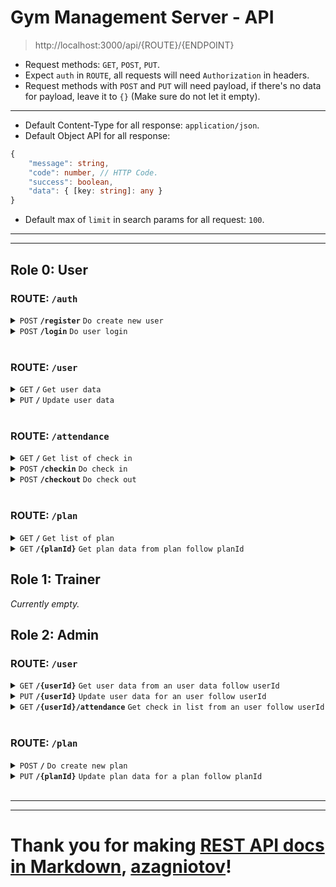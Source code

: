 # Gym Management Server - API

> http://localhost:3000/api/{ROUTE}/{ENDPOINT}

-   Request methods: `GET`, `POST`, `PUT`.
-   Expect `auth` in `ROUTE`, all requests will need `Authorization` in headers.
-   Request methods with `POST` and `PUT` will need payload, if there's no data for payload, leave it to `{}` (Make sure do not let it empty).

---

-   Default Content-Type for all response: `application/json`.
-   Default Object API for all response:

```ts
{
    "message": string,
    "code": number, // HTTP Code.
    "success": boolean,
    "data": { [key: string]: any }
}
```

-   Default max of `limit` in search params for all request: `100`.

---

---

## Role 0: User

### ROUTE: `/auth`

<details>
    <summary><code>POST</code> <code><b>/register</b></code> <code>Do create new user</code></summary>

##### Parameters

> | Name        | Type     | Data type | Default | Description        |
> | ----------- | -------- | --------- | ------- | ------------------ |
> | email       | required | string    |         |                    |
> | password    | required | string    |         | min length is 6    |
> | fullName    | required | string    |         |                    |
> | gender      | required | number    |         | range from -1 to 1 |
> | address     | required | string    |         |                    |
> | phoneNumber | required | string    |         |                    |

##### Responses in data.

> | Name  | Data type | Description                   |
> | ----- | --------- | ----------------------------- |
> | token | string    | JWT Token, valid for 24 hours |

</details>

<details>
    <summary><code>POST</code> <code><b>/login</b></code> <code>Do user login</code></summary>

##### Parameters

> | Name     | Type     | Data type | Default | Description     |
> | -------- | -------- | --------- | ------- | --------------- |
> | email    | required | string    |         |                 |
> | password | required | string    |         | min length is 6 |

##### Responses in data.

> | Name  | Data type | Description                   |
> | ----- | --------- | ----------------------------- |
> | token | string    | JWT Token, valid for 24 hours |

</details>

<br />

### ROUTE: `/user`

<details>
    <summary><code>GET</code> <code><b>/</b></code> <code>Get user data</code></summary>

##### Parameters

> | Name | Type | Data type | Default | Description |
> | ---- | ---- | --------- | ------- | ----------- |

##### Responses in data.

> | Name        | Data type | Description |
> | ----------- | --------- | ----------- |
> | fullName    | string    |             |
> | gender      | number    |             |
> | address     | string    |             |
> | phoneNumber | string    |             |
> | photo       | string    |             |
> | role        | number    |             |
> | cash        | number    |             |
> | totalCash   | number    |             |

</details>

<details>
    <summary><code>PUT</code> <code><b>/</b></code> <code>Update user data</code></summary>

##### Parameters

> | Name        | Type     | Data type | Default | Description        |
> | ----------- | -------- | --------- | ------- | ------------------ |
> | password    | optional | string    |         |                    |
> | fullName    | optional | string    |         |                    |
> | gender      | optional | number    |         | range from -1 to 1 |
> | address     | optional | string    |         |                    |
> | phoneNumber | optional | string    |         |                    |
> | photo       | optional | string    |         |                    |

##### Responses in data.

> | Name                                  | Data type                             | Description |
> | ------------------------------------- | ------------------------------------- | ----------- |
> | ...(Follow data name from Parameters) | ...(Follow data type from Parameters) |             |

</details>

<br />

### ROUTE: `/attendance`

<details>
    <summary><code>GET</code> <code><b>/</b></code> <code>Get list of check in</code></summary>

##### Parameters

> | Name   | Type     | Data type | Default | Description                                 |
> | ------ | -------- | --------- | ------- | ------------------------------------------- |
> | limit  | optional | number    | 20      |                                             |
> | page   | optional | number    | 1       |                                             |
> | format | optional | boolean   | false   | format ISO date to `dd/mm/yyyy hh:MM:ss tt` |

##### Responses in data.

> | Name            | Data type | Description   |
> | --------------- | --------- | ------------- |
> | list            | Array     |               |
> | list[X].timeIn  | string    | Array in list |
> | list[X].timeOut | string    | Array in list |
> | currentPage     | number    |               |
> | totalPage       | number    |               |

</details>

<details>
    <summary><code>POST</code> <code><b>/checkin</b></code> <code>Do check in</code></summary>

##### Parameters

> | Name | Type | Data type | Default | Description |
> | ---- | ---- | --------- | ------- | ----------- |

##### Responses in data.

> | Name | Data type | Description |
> | ---- | --------- | ----------- |

</details>

<details>
    <summary><code>POST</code> <code><b>/checkout</b></code> <code>Do check out</code></summary>

##### Parameters

> | Name | Type | Data type | Default | Description |
> | ---- | ---- | --------- | ------- | ----------- |

##### Responses in data.

> | Name | Data type | Description |
> | ---- | --------- | ----------- |

</details>

<br />

### ROUTE: `/plan`

<details>
    <summary><code>GET</code> <code><b>/</b></code> <code>Get list of plan</code></summary>

##### Parameters

> | Name  | Type     | Data type | Default | Description                            |
> | ----- | -------- | --------- | ------- | -------------------------------------- |
> | limit | optional | number    | 20      |                                        |
> | page  | optional | number    | 1       |                                        |
> | long  | optional | boolean   | false   | format timestamp to readable date time |

##### Responses in data.

> | Name             | Data type        | Description   |
> | ---------------- | ---------------- | ------------- |
> | list             | Array            |               |
> | list[X].planId   | number           | Array in list |
> | list[X].title    | string           | Array in list |
> | list[X].details  | string           | Array in list |
> | list[X].price    | number           | Array in list |
> | list[X].duration | number or string | Array in list |
> | currentPage      | number           |               |
> | totalPage        | number           |               |

</details>

<details>
    <summary><code>GET</code> <code><b>/{planId}</b></code> <code>Get plan data from plan follow planId</code></summary>

##### Parameters

> | Name | Type     | Data type | Default | Description                            |
> | ---- | -------- | --------- | ------- | -------------------------------------- |
> | long | optional | boolean   | false   | format timestamp to readable date time |

##### Responses in data.

> | Name     | Data type        | Description |
> | -------- | ---------------- | ----------- |
> | title    | string           |             |
> | details  | string           |             |
> | price    | number           |             |
> | duration | number or string |             |

</details>

## Role 1: Trainer

_Currently empty._

## Role 2: Admin

### ROUTE: `/user`

<details>
    <summary><code>GET</code> <code><b>/{userId}</b></code> <code>Get user data from an user data follow userId</code></summary>

##### Parameters

> | Name | Type | Data type | Default | Description |
> | ---- | ---- | --------- | ------- | ----------- |

##### Responses in data.

> | Name        | Data type | Description |
> | ----------- | --------- | ----------- |
> | email       | string    |             |
> | fullName    | string    |             |
> | gender      | number    |             |
> | address     | string    |             |
> | phoneNumber | string    |             |
> | photo       | string    |             |
> | role        | number    |             |
> | cash        | number    |             |
> | totalCash   | number    |             |

</details>

<details>
    <summary><code>PUT</code> <code><b>/{userId}</b></code> <code>Update user data for an user follow userId</code></summary>

##### Parameters

> | Name        | Type     | Data type | Default | Description              |
> | ----------- | -------- | --------- | ------- | ------------------------ |
> | email       | optional | string    |         |                          |
> | password    | optional | string    |         |                          |
> | role        | optional | number    |         |                          |
> | fullName    | optional | string    |         |                          |
> | gender      | optional | number    |         | range from -1 to 1       |
> | address     | optional | string    |         |                          |
> | phoneNumber | optional | string    |         |                          |
> | photo       | optional | string    |         |                          |
> | cash        | optional | number    |         | Increasement from itself |

##### Responses in data.

> | Name                                  | Data type                             | Description |
> | ------------------------------------- | ------------------------------------- | ----------- |
> | ...(Follow data name from Parameters) | ...(Follow data type from Parameters) |             |

</details>

<details>
    <summary><code>GET</code> <code><b>/{userId}/attendance</b></code> <code>Get check in list from an user follow userId</code></summary>

##### Parameters

> | Name   | Type     | Data type | Default | Description                                 |
> | ------ | -------- | --------- | ------- | ------------------------------------------- |
> | limit  | optional | number    | 20      | max: 100                                    |
> | page   | optional | number    | 1       |                                             |
> | format | optional | boolean   | false   | format ISO date to `dd/mm/yyyy hh:MM:ss tt` |

##### Responses in data.

> | Name            | Data type | Description   |
> | --------------- | --------- | ------------- |
> | list            | Array     |               |
> | list[X].timeIn  | string    | Array in list |
> | list[X].timeOut | string    | Array in list |
> | currentPage     | number    |               |
> | totalPage       | number    |               |

</details>

<br/>

### ROUTE: `/plan`

<details>
    <summary><code>POST</code> <code><b>/</b></code> <code>Do create new plan</code></summary>

##### Parameters

> | Name     | Type     | Data type | Default | Description        |
> | -------- | -------- | --------- | ------- | ------------------ |
> | title    | required | string    |         |                    |
> | details  | required | string    |         |                    |
> | price    | required | number    |         |                    |
> | duration | required | number    |         | also accept string |

##### Responses in data.

> | Name   | Data type | Description |
> | ------ | --------- | ----------- |
> | planId | number    |             |

</details>

<details>
    <summary><code>PUT</code> <code><b>/{planId}</b></code> <code>Update plan data for a plan follow planId</code></summary>

##### Parameters

> | Name     | Type     | Data type | Default | Description        |
> | -------- | -------- | --------- | ------- | ------------------ |
> | title    | optional | string    |         |                    |
> | details  | optional | string    |         |                    |
> | price    | optional | number    |         |                    |
> | duration | optional | number    |         | also accept string |

##### Responses in data.

> | Name                                  | Data type                             | Description |
> | ------------------------------------- | ------------------------------------- | ----------- |
> | ...(Follow data name from Parameters) | ...(Follow data type from Parameters) |             |

</details>

<br/>

---

---

# Thank you for making [REST API docs in Markdown](https://gist.github.com/azagniotov/a4b16faf0febd12efbc6c3d7370383a6), [azagniotov](https://github.com/azagniotov)!

<!-- This is a [Next.js](https://nextjs.org/) project bootstrapped with [`create-next-app`](https://github.com/vercel/next.js/tree/canary/packages/create-next-app).

## Getting Started

First, run the development server:

```bash
npm run dev
# or
yarn dev
# or
pnpm dev
# or
bun dev
```

Open [http://localhost:3000](http://localhost:3000) with your browser to see the result.

You can start editing the page by modifying `app/page.tsx`. The page auto-updates as you edit the file.

This project uses [`next/font`](https://nextjs.org/docs/basic-features/font-optimization) to automatically optimize and load Inter, a custom Google Font.

## Learn More

To learn more about Next.js, take a look at the following resources:

- [Next.js Documentation](https://nextjs.org/docs) - learn about Next.js features and API.
- [Learn Next.js](https://nextjs.org/learn) - an interactive Next.js tutorial.

You can check out [the Next.js GitHub repository](https://github.com/vercel/next.js/) - your feedback and contributions are welcome!

## Deploy on Vercel

The easiest way to deploy your Next.js app is to use the [Vercel Platform](https://vercel.com/new?utm_medium=default-template&filter=next.js&utm_source=create-next-app&utm_campaign=create-next-app-readme) from the creators of Next.js.

Check out our [Next.js deployment documentation](https://nextjs.org/docs/deployment) for more details. -->
